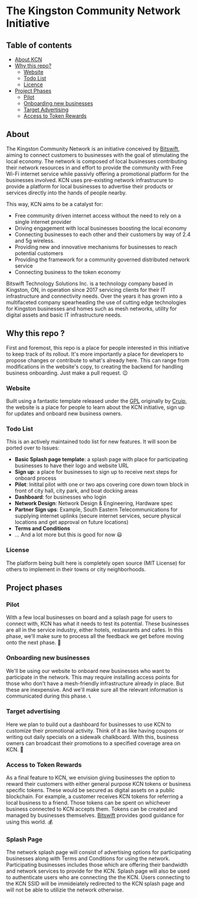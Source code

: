 # The Kingston Community Network Initiative
## Table of contents
* [About KCN](#about)
* [Why this repo?](#available-scripts)
  * [Website](#website)
  * [Todo List](#todo-list)
  * [Licence](#license)
* [Project Phases](#project-phases)
  * [Pilot](#pilot )
  * [Onboarding new businesses](#onboarding-new-businesses)
  * [Target Advertising](#target-advertising)
  * [Access to Token Rewards](#Access-to-Token-Rewards)

## About
The Kingston Community Network is an initiative conceived by [Bitswift](https://www.bitswift.io/), aiming to connect customers to businesses with the goal of stimulating the local economy. The network is composed of local businesses contributing their network resources in and effort to provide the community with Free Wi-Fi internet service while passivly offering a promotional platform for the businesses involved. KCN uses pre-existing network infrastrucure to provide a platform for local businesses to advertise their products or services directly into the hands of people nearby.    

This way, KCN aims to be a catalyst for:

-  Free community driven internet access without the need to rely on a single internet provider
-  Driving engagement with local businesses boosting the local economy
-  Connecting businesses to each other and their customers by way of 2.4 and 5g wireless.
-  Providing new and innovative mechanisms for businesses to reach potential customers
-  Providing the framework for a community governed distributed network service
-  Connecting business to the token economy 

Bitswift Technology Solutions Inc. is a technology company based in Kingston, ON, in operation since 2017 servicing clients for their IT infrastructure and connectivity needs. Over the years it has grown into a multifaceted company spearheading the use of cutting edge technologies for Kingston businesses and homes such as mesh networks, utility for digital assets and basic IT infrastructure needs. 

## Why this repo ?
First and foremost, this repo is a place for people interested in this initiative to keep track of its rollout. It's more importantly a place for developers to propose changes or contribute to what's already here. This can range from modifications in the website's copy, to creating the backend for handling business onboarding. Just make a pull request. :wink:

### Website 
Built using a fantastic template released under the [GPL](https://www.gnu.org/licenses/gpl-3.0.html) originally by [Cruip](https://cruip.com/), the website is a place for people to learn about the KCN initiative, sign up for updates and onboard new business owners. 

### Todo List
This is an actively maintained todo list for new features. It will soon be ported over to Issues:
- **Basic Splash page template**: a splash page with place for participating businesses to have their logo and website URL
- **Sign up**: a place for businesses to sign up to receive next steps for onboard process
- **Pilot**: Initital pilot with one or two aps covering core down town block in front of city hall, city park, and boat docking areas 
- **Dashboard**: for businesses who login
- **Network Design**: Network Design & Engineering, Hardware spec
- **Partner Sign ups**: Example, South Eastern Telecommunications for supplying internet uplinks (secure internet services, secure physical locations and get approval on future locations)
- **Terms and Conditions** 
- ... And a lot more but this is good for now :smiley:

### License
The platform being built here is completely open source (MIT License) for others to implement in their towns or city neighborhoods.

## Project phases
### Pilot 
With a few local businesses on board and a splash page for users to connect with, KCN has what it needs to test its potential. These businesses are all in the service industry, either hotels, restaurants and cafes. In this phase, we'll make sure to process all the feedback we get before moving onto the next phase. :ramen:

### Onboarding new businesses
We'll be using our website to onboard new businesses who want to participate in the network. This may require installing access points for those who don't have a mesh-friendly infrastructure already in place. But these are inexpensive. And we'll make sure all the relevant information is communicated during this phase. :telephone_receiver:

### Target advertising
Here we plan to build out a dashboard for businesses to use KCN to customize their promotional activity. Think of it as like having coupons or writing out daily specials on a sidewalk chalkboard. With this, business owners can broadcast their promotions to a specified coverage area on KCN. :dart:

### Access to Token Rewards
As a final feature to KCN, we envision giving businesses the option to reward their customers with either general purpose KCN tokens or business specific tokens. These would be secured as digital assets on a public blockchain. For example, a customer receives KCN tokens for referring a local business to a friend. Those tokens can be spent on whichever business connected to KCN accepts them. Tokens can be created and managed by businesses themselves. [Bitswift](https://www.bitswift.io/) provides good guidance for using this world. :moneybag:

### Splash Page
The network splash page will consist of advertising options for participating businesses along with Terms and Conditions for using the network.  Participating businesses includes those which are offering their bandwidth and network services to provide for the KCN.  Splash page will also be used to authenticate users who are connecting the the KCN.  Users connecting to the KCN SSID will be immideiately redirected to the KCN splash page and will not be able to utilizie the network otherwise. 
